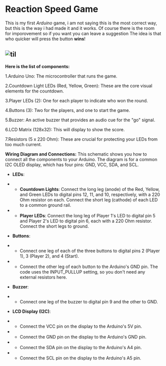 # Reaction Speed Game 

This is my first *Arduino* game, i am not saying this is the most correct way, but this is the way i had made it and it works. Of course there is the room for imporovement so if you want you can leave a suggestion 
The idea is that who quicker will press the button **wins**!

## ![til](assets/VID.gif)


**Here is the list of components:**

 1.Arduino Uno: The microcontroller that runs the game.

 2.Countdown Light LEDs (Red, Yellow, Green): These are the core visual elements for the countdown.

 3.Player LEDs (2): One for each player to indicate who won the round.

 4.Buttons (3): Two for the players, and one to start the game.

 5.Buzzer: An active buzzer that provides an audio cue for the "go" signal.

 6.LCD Matrix (128x32): This will display to show the score.

 7.Resistors (5 x 220 Ohm): These are crucial for protecting your LEDs from too much current.

**Wiring Diagram and Connections:**
This schematic shows you how to connect all the components to your Arduino. The diagram is for a common I2C OLED display, which has four pins: GND, VCC, SDA, and SCL.

- **LEDs**:

 - - **Countdown Lights**: Connect the long leg (anode) of the Red, Yellow, and Green LEDs to digital pins 12, 11, and 10, respectively, with a 220 Ohm resistor on each. Connect the short leg (cathode) of each LED to a common ground rail.

 - - **Player LEDs**: Connect the long leg of Player 1's LED to digital pin 5 and Player 2's LED to digital pin 6, each with a 220 Ohm resistor. Connect the short legs to ground.

- **Buttons**:

 - - Connect one leg of each of the three buttons to digital pins 2 (Player 1), 3 (Player 2), and 4 (Start).

 - - Connect the other leg of each button to the Arduino's GND pin. The code uses the INPUT_PULLUP setting, so you don't need any external resistors here.

- **Buzzer**:

 - - Connect one leg of the buzzer to digital pin 9 and the other to GND.

- **LCD Display (I2C)**:

 - - Connect the VCC pin on the display to the Arduino's 5V pin.

 - - Connect the GND pin on the display to the Arduino's GND pin.

 - - Connect the SDA pin on the display to the Arduino's A4 pin.

 - - Connect the SCL pin on the display to the Arduino's A5 pin.



